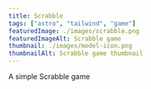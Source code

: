 ```yaml
---
title: Scrabble
tags: ["astro", "tailwind", "game"]
featuredImage: ./images/scrabble.png
featuredImageAlt: Scrabble game
thumbnail: ./images/model-icon.png
thumbnailAlt: Scrabble game thumbnail
---
```


 A simple Scrabble game
